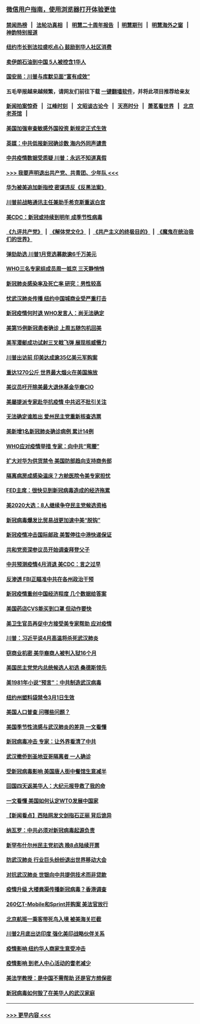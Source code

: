 ### [微信用户指南，使用浏览器打开体验更佳](https://github.com/gfw-breaker/banned-news1/blob/master/indexes/wechat-guide.md?t=0)
#### [禁闻热榜](热点新闻.md?t=0)  &nbsp;&nbsp;|&nbsp;&nbsp; [法轮功真相](https://github.com/gfw-breaker/truth/blob/master/README.md?t=0) &nbsp;&nbsp;|&nbsp;&nbsp; [明慧二十周年报告](https://github.com/gfw-breaker/mh-reports/blob/master/README.md?t=0) &nbsp;&nbsp;|&nbsp;&nbsp;[明慧期刊](https://github.com/gfw-breaker/mh-qikan) &nbsp;&nbsp;|&nbsp;&nbsp; [明慧海外之窗](https://github.com/gfw-breaker/mh-news/blob/master/README.md?t=0) &nbsp;&nbsp;|&nbsp;&nbsp; [神韵特别报道](https://github.com/gfw-breaker/mh-news/blob/master/shenyun.md?t=0)
#### [纽约市长到法拉盛吃点心  鼓励到华人社区消费](../pages/nsc412/n11868197.md?t=02141622) 
#### [卖伊朗石油到中国  5人被控含1华人](../pages/nsc412/n11867988.md?t=02141622) 
#### [国安局：川普与库默见面“富有成效”](../pages/nsc412/n11867976.md?t=02141622) 
#### 五毛举报越来越频繁，请网友们前往下载 [一键翻墙软件](https://github.com/gfw-breaker/ssr-accounts)，并将此项目推荐给亲友
#### [新闻拍案惊奇](https://github.com/gfw-breaker/banned-news1/blob/master/pages/link4.md) &nbsp;&nbsp;|&nbsp;&nbsp; [江峰时刻](https://github.com/gfw-breaker/banned-news1/blob/master/pages/link4.md) &nbsp;&nbsp;|&nbsp;&nbsp; [文昭谈古论今](https://github.com/gfw-breaker/banned-news1/blob/master/pages/link4.md) &nbsp;&nbsp;|&nbsp;&nbsp; [天亮时分](https://github.com/gfw-breaker/banned-news1/blob/master/pages/link4.md) &nbsp;&nbsp;|&nbsp;&nbsp; [萧茗看世界](https://github.com/gfw-breaker/banned-news1/blob/master/pages/link4.md) &nbsp;&nbsp;|&nbsp;&nbsp; [北京老茶馆](https://github.com/gfw-breaker/banned-news1/blob/master/pages/link4.md) &nbsp;&nbsp;|&nbsp;&nbsp; 
#### [美国加强审查敏感外国投资 新规定正式生效](../pages/nsc412/n11868041.md?t=02141622) 
#### [英媒：中共低报新冠确诊数 海内外同声谴责](../pages/nsc412/n11867421.md?t=02141622) 
#### [中共疫情数据受质疑 川普：永远不知道真假](../pages/nsc412/n11867195.md?t=02141622) 
#### [>>> 我要声明退出共产党、共青团、少年队 <<<](https://github.com/begood0513/goodnews/blob/master/quit/letter.md) 
#### [华为被美追加新指控 密谋违反《反黑法案》](../pages/nsc412/n11867191.md?t=02141622) 
#### [川普前战略通讯主任兼助手希克斯重返白宫](../pages/nsc412/n11867104.md?t=02141622) 
#### [美CDC：新冠或持续到明年 成季节性病毒](../pages/nsc412/n11867279.md?t=02141622) 
#### [《九评共产党》](https://github.com/begood0513/9ping.md/blob/master/README.md) &nbsp;|&nbsp; [《解体党文化》](../../../../jtdwh.md/blob/master/README.md)  &nbsp;|&nbsp; [《共产主义的终极目的》](../../../../gczydzjmd.md/blob/master/README.md) &nbsp;|&nbsp; [《魔鬼在统治我们的世界》](../../../../mgztzwmdsj.md/blob/master/README.md) 
#### [弹劾助选 川普1月竞选募款逾6千万美元](../pages/nsc412/n11866950.md?t=02141622) 
#### [WHO三名专家组成员周一抵京 三天静悄悄](../pages/nsc412/n11866947.md?t=02141622) 
#### [新冠肺炎感染率及死亡率 研究：男性较高](../pages/nsc412/n11866956.md?t=02141622) 
#### [忧武汉肺炎传播 纽约中国城商业受严重打击](../pages/nsc412/n11866902.md?t=02141622) 
#### [新冠疫情何时退 WHO发言人：尚无法确定](../pages/nsc412/n11866864.md?t=02141622) 
#### [美第15例新冠患者确诊 上周五随包机回美](../pages/nsc412/n11866852.md?t=02141622) 
#### [美军潜艇成功试射三叉戟飞弹 展现核威慑力](../pages/nsc412/n11866046.md?t=02141622) 
#### [川普出访前 印美达成逾35亿美元军购案](../pages/nsc412/n11865444.md?t=02141622) 
#### [重达1270公斤 世界最大烟火在美国施放](../pages/nsc412/n11865198.md?t=02141622) 
#### [美议员吁开除美最大退休基金华裔CIO](../pages/nsc412/n11865230.md?t=02141622) 
#### [美屡提派专家赴华抗疫情 中共迟不批引关注](../pages/nsc412/n11864719.md?t=02141622) 
#### [无法确定谁胜出 爱州民主党重新核查选票](../pages/nsc412/n11864830.md?t=02141622) 
#### [美新增1名新冠肺炎确诊病例 累计14例](../pages/nsc412/n11864893.md?t=02141622) 
#### [WHO应对疫情举措 专家：向中共“弯腰”](../pages/nsc412/n11864727.md?t=02141622) 
#### [扩大对华为供货禁令 美国防部趋向支持商务部](../pages/nsc412/n11864773.md?t=02141622) 
#### [隔离病房成感染温床？方舱医院令美专家担忧](../pages/nsc412/n11864575.md?t=02141622) 
#### [FED主席：很快见到新冠病毒造成的经济拖累](../pages/nsc412/n11864507.md?t=02141622) 
#### [美2020大选：8人继续争夺民主党候选资格](../pages/nsc412/n11864327.md?t=02141622) 
#### [新冠病毒爆发比贸易战更加速中美“脱钩”](../pages/nsc412/n11864470.md?t=02141622) 
#### [新冠疫情冲击国际邮政 美暂停往中港快递保证](../pages/nsc412/n11864207.md?t=02141622) 
#### [共和党资深参议员开始调查拜登父子](../pages/nsc412/n11863984.md?t=02141622) 
#### [中共预测疫情4月消退 美CDC：言之过早](../pages/nsc412/n11864310.md?t=02141622) 
#### [反渗透 FBI正瞄准中共在各州政治干预](../pages/nsc412/n11864300.md?t=02141622) 
#### [新冠疫情重创中国经济程度 几个数据给答案](../pages/nsc412/n11864203.md?t=02141622) 
#### [美国药店CVS能买到口罩 但动作要快](../pages/nsc412/n11862438.md?t=02141622) 
#### [美卫生官员再促中方接受美专家帮助 应对疫情](../pages/nsc412/n11864043.md?t=02141622) 
#### [川普：习近平说4月高温将杀死武汉肺炎](../pages/nsc412/n11860814.md?t=02141622) 
#### [窃商业机密 美华裔商人被判入狱16个月](../pages/nsc412/n11863911.md?t=02141622) 
#### [美国民主党党内总统候选人初选 桑德斯领先](../pages/nsc412/n11863475.md?t=02141622) 
#### [美1981年小说“预言”：中共制造武汉病毒](../pages/nsc412/n11863306.md?t=02141622) 
#### [纽约州塑料袋禁令3月1日生效](../pages/nsc412/n11862832.md?t=02141622) 
#### [美国人口普查  问哪些问题？](../pages/nsc412/n11862808.md?t=02141622) 
#### [美国季节性流感与武汉肺炎的差异 一文看懂](../pages/nsc412/n11862428.md?t=02141622) 
#### [新冠病毒冲击 专家：让外界看清了中共](../pages/nsc412/n11862280.md?t=02141622) 
#### [武汉撤侨到圣地亚哥隔离者 一人确诊](../pages/nsc412/n11862460.md?t=02141622) 
#### [受新冠病毒影响 美国唐人街中餐馆生意减半](../pages/nsc412/n11861940.md?t=02141622) 
#### [回国四天返美华人：大纪元报导救了我的命](../pages/nsc412/n11862181.md?t=02141622) 
#### [一文看懂 美国如何认定WTO发展中国家](../pages/nsc412/n11862051.md?t=02141622) 
#### [【新闻看点】西陆网发文剑指石正丽 背后诡异](../pages/nsc412/n11861792.md?t=02141622) 
#### [纳瓦罗：中共必须对新冠病毒起源负责](../pages/nsc412/n11861810.md?t=02141622) 
#### [新罕布什尔州民主党初选 晚8点陆续开票](../pages/nsc412/n11861872.md?t=02141622) 
#### [防武汉肺炎 行业巨头纷纷退出世界移动大会](../pages/nsc412/n11861795.md?t=02141622) 
#### [对抗武汉肺炎 世银向中共提供技术而非贷款](../pages/nsc412/n11861652.md?t=02141622) 
#### [疫情升级 大楼粪渠传播新冠病毒？香港调查](../pages/nsc412/n11861556.md?t=02141622) 
#### [260亿T-Mobile和Sprint并购案 美法官放行](../pages/nsc412/n11861511.md?t=02141622) 
#### [北京航班一乘客带死鸟入境 被美海关拦截](../pages/nsc412/n11861317.md?t=02141622) 
#### [川普2月底出访印度 强化美印战略伙伴关系](../pages/nsc412/n11860557.md?t=02141622) 
#### [疫情影响  纽约华人商家生意受冲击](../pages/nsc412/n11860284.md?t=02141622) 
#### [疫情影响  到老人中心活动的耆老减少](../pages/nsc412/n11860199.md?t=02141622) 
#### [美法学教授：是中国不需帮助 还是官方想保密](../pages/nsc412/n11859492.md?t=02141622) 
#### [新冠病毒如何毁了在美华人的武汉家庭](../pages/nsc412/n11859524.md?t=02141622) 

----
#### [ >>> 更早内容 <<< ](../indexes/nsc412-earlier.md)
